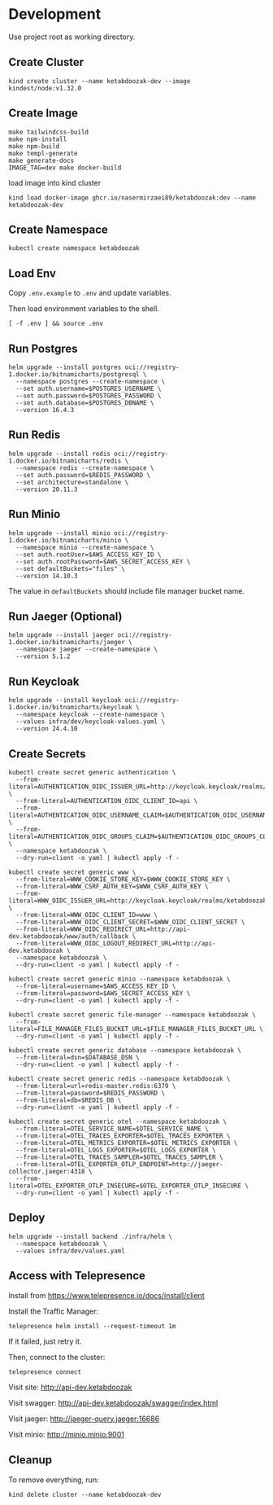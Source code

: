 # Development

Use project root as working directory.

## Create Cluster

```shell
kind create cluster --name ketabdoozak-dev --image kindest/node:v1.32.0
```

## Create Image

```shell
make tailwindcss-build
make npm-install
make npm-build
make templ-generate
make generate-docs
IMAGE_TAG=dev make docker-build
```

load image into kind cluster

```shell
kind load docker-image ghcr.io/nasermirzaei89/ketabdoozak:dev --name ketabdoozak-dev
```

## Create Namespace

```shell
kubectl create namespace ketabdoozak
```

## Load Env

Copy `.env.example` to `.env` and update variables.

Then load environment variables to the shell.

```shell
[ -f .env ] && source .env
```

## Run Postgres

```shell
helm upgrade --install postgres oci://registry-1.docker.io/bitnamicharts/postgresql \
  --namespace postgres --create-namespace \
  --set auth.username=$POSTGRES_USERNAME \
  --set auth.password=$POSTGRES_PASSWORD \
  --set auth.database=$POSTGRES_DBNAME \
  --version 16.4.3
```

## Run Redis

```shell
helm upgrade --install redis oci://registry-1.docker.io/bitnamicharts/redis \
  --namespace redis --create-namespace \
  --set auth.password=$REDIS_PASSWORD \
  --set architecture=standalone \
  --version 20.11.3
```

## Run Minio

```shell
helm upgrade --install minio oci://registry-1.docker.io/bitnamicharts/minio \
  --namespace minio --create-namespace \
  --set auth.rootUser=$AWS_ACCESS_KEY_ID \
  --set auth.rootPassword=$AWS_SECRET_ACCESS_KEY \
  --set defaultBuckets="files" \
  --version 14.10.3
```

The value in `defaultBuckets` should include file manager bucket name.

## Run Jaeger (Optional)

```shell
helm upgrade --install jaeger oci://registry-1.docker.io/bitnamicharts/jaeger \
  --namespace jaeger --create-namespace \
  --version 5.1.2
```

## Run Keycloak

```shell
helm upgrade --install keycloak oci://registry-1.docker.io/bitnamicharts/keycloak \
  --namespace keycloak --create-namespace \
  --values infra/dev/keycloak-values.yaml \
  --version 24.4.10
```

## Create Secrets

```shell
kubectl create secret generic authentication \
  --from-literal=AUTHENTICATION_OIDC_ISSUER_URL=http://keycloak.keycloak/realms/ketabdoozak \
  --from-literal=AUTHENTICATION_OIDC_CLIENT_ID=api \
  --from-literal=AUTHENTICATION_OIDC_USERNAME_CLAIM=$AUTHENTICATION_OIDC_USERNAME_CLAIM \
  --from-literal=AUTHENTICATION_OIDC_GROUPS_CLAIM=$AUTHENTICATION_OIDC_GROUPS_CLAIM \
  --namespace ketabdoozak \
  --dry-run=client -o yaml | kubectl apply -f -
```

```shell
kubectl create secret generic www \
  --from-literal=WWW_COOKIE_STORE_KEY=$WWW_COOKIE_STORE_KEY \
  --from-literal=WWW_CSRF_AUTH_KEY=$WWW_CSRF_AUTH_KEY \
  --from-literal=WWW_OIDC_ISSUER_URL=http://keycloak.keycloak/realms/ketabdoozak \
  --from-literal=WWW_OIDC_CLIENT_ID=www \
  --from-literal=WWW_OIDC_CLIENT_SECRET=$WWW_OIDC_CLIENT_SECRET \
  --from-literal=WWW_OIDC_REDIRECT_URL=http://api-dev.ketabdoozak/www/auth/callback \
  --from-literal=WWW_OIDC_LOGOUT_REDIRECT_URL=http://api-dev.ketabdoozak \
  --namespace ketabdoozak \
  --dry-run=client -o yaml | kubectl apply -f -
```

```shell
kubectl create secret generic minio --namespace ketabdoozak \
  --from-literal=username=$AWS_ACCESS_KEY_ID \
  --from-literal=password=$AWS_SECRET_ACCESS_KEY \
  --dry-run=client -o yaml | kubectl apply -f -
```

```shell
kubectl create secret generic file-manager --namespace ketabdoozak \
  --from-literal=FILE_MANAGER_FILES_BUCKET_URL=$FILE_MANAGER_FILES_BUCKET_URL \
  --dry-run=client -o yaml | kubectl apply -f -
```

```shell
kubectl create secret generic database --namespace ketabdoozak \
  --from-literal=dsn=$DATABASE_DSN \
  --dry-run=client -o yaml | kubectl apply -f -
```

```shell
kubectl create secret generic redis --namespace ketabdoozak \
  --from-literal=url=redis-master.redis:6379 \
  --from-literal=password=$REDIS_PASSWORD \
  --from-literal=db=$REDIS_DB \
  --dry-run=client -o yaml | kubectl apply -f -
```

```shell
kubectl create secret generic otel --namespace ketabdoozak \
  --from-literal=OTEL_SERVICE_NAME=$OTEL_SERVICE_NAME \
  --from-literal=OTEL_TRACES_EXPORTER=$OTEL_TRACES_EXPORTER \
  --from-literal=OTEL_METRICS_EXPORTER=$OTEL_METRICS_EXPORTER \
  --from-literal=OTEL_LOGS_EXPORTER=$OTEL_LOGS_EXPORTER \
  --from-literal=OTEL_TRACES_SAMPLER=$OTEL_TRACES_SAMPLER \
  --from-literal=OTEL_EXPORTER_OTLP_ENDPOINT=http://jaeger-collector.jaeger:4318 \
  --from-literal=OTEL_EXPORTER_OTLP_INSECURE=$OTEL_EXPORTER_OTLP_INSECURE \
  --dry-run=client -o yaml | kubectl apply -f -
```

## Deploy

```shell
helm upgrade --install backend ./infra/helm \
  --namespace ketabdoozak \
  --values infra/dev/values.yaml
```

## Access with Telepresence

Install from <https://www.telepresence.io/docs/install/client>

Install the Traffic Manager:

```shell
telepresence helm install --request-timeout 1m
```

If it failed, just retry it.

Then, connect to the cluster:

```shell
telepresence connect
```

Visit site: <http://api-dev.ketabdoozak>

Visit swagger: <http://api-dev.ketabdoozak/swagger/index.html>

[//]: # (Get client id for swagger from: https://manage.auth0.com/dashboard/eu/ketabdoozak/applications/<APP_ID>/settings)

Visit jaeger: <http://jaeger-query.jaeger:16686>

Visit minio: <http://minio.minio:9001>

## Cleanup

To remove everything, run:

```shell
kind delete cluster --name ketabdoozak-dev
```

